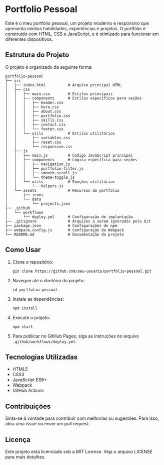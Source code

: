 # Portfolio Pessoal

Este é o meu portfólio pessoal, um projeto moderno e responsivo que apresenta minhas habilidades, experiências e projetos. O portfólio é construído com HTML, CSS e JavaScript, e é otimizado para funcionar em diferentes dispositivos.

## Estrutura do Projeto

O projeto é organizado da seguinte forma:

```
portfolio-pessoal
├── src
│   ├── index.html          # Arquivo principal HTML
│   ├── css
│   │   ├── main.css        # Estilos principais
│   │   ├── components      # Estilos específicos para seções
│   │   │   ├── header.css
│   │   │   ├── hero.css
│   │   │   ├── about.css
│   │   │   ├── portfolio.css
│   │   │   ├── skills.css
│   │   │   ├── contact.css
│   │   │   └── footer.css
│   │   └── utils           # Estilos utilitários
│   │       ├── variables.css
│   │       ├── reset.css
│   │       └── responsive.css
│   ├── js
│   │   ├── main.js         # Código JavaScript principal
│   │   ├── components      # Lógica específica para seções
│   │   │   ├── navigation.js
│   │   │   ├── portfolio-filter.js
│   │   │   ├── smooth-scroll.js
│   │   │   └── theme-toggle.js
│   │   └── utils           # Funções utilitárias
│   │       └── helpers.js
│   └── assets              # Recursos do portfólio
│       ├── icons
│       └── data
│           └── projects.json
├── .github
│   └── workflows
│       └── deploy.yml      # Configuração de implantação
├── .gitignore              # Arquivos a serem ignorados pelo Git
├── package.json            # Configurações do npm
├── webpack.config.js       # Configuração do Webpack
└── README.md               # Documentação do projeto
```

## Como Usar

1. Clone o repositório:
   ```
   git clone https://github.com/seu-usuario/portfolio-pessoal.git
   ```

2. Navegue até o diretório do projeto:
   ```
   cd portfolio-pessoal
   ```

3. Instale as dependências:
   ```
   npm install
   ```

4. Execute o projeto:
   ```
   npm start
   ```

5. Para publicar no GitHub Pages, siga as instruções no arquivo `.github/workflows/deploy.yml`.

## Tecnologias Utilizadas

- HTML5
- CSS3
- JavaScript ES6+
- Webpack
- GitHub Actions

## Contribuições

Sinta-se à vontade para contribuir com melhorias ou sugestões. Para isso, abra uma issue ou envie um pull request.

## Licença

Este projeto está licenciado sob a MIT License. Veja o arquivo LICENSE para mais detalhes.